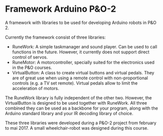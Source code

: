 # Framework Arduino P&O-2

A framework with libraries to be used for developing Arduino robots in P&O 2.

Currently the framework consist of three libraries:
- RuneWork: A simple taskmanager and sound player. Can be used to call functions in the future. However, it currently does not support direct control of servos.
- RuneMotor: A motorcontroller, specially suited for the electronics used in the P&O courses.
- VirtualButton: A class to create virtual buttons and virtual pedals. They are of great use when using a remote control with non-proportional controls (e.g. a TV set remote). Virtual pedals allow to limit the acceleration of motors.

The RuneWork library is fully independent of the other two. However, the VirtualButton is designed to be used together with RuneWork. All three combined they can be used as a backbone for your program, along with the Arduino standard library and your IR decoding library of choice.

These three libraries were developed during a P&O-2 project from february to mai 2017. A small wheelchair-robot was designed during this course.
